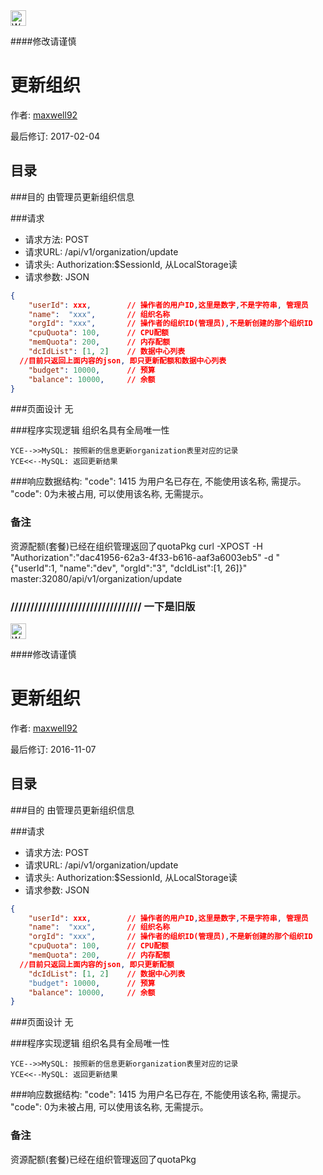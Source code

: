 <img src="http://kubernetes.io/kubernetes/img/warning.png" alt="WARNING" width="25" height="25">

####修改请谨慎

更新组织
==============

作者: [maxwell92](https://github.com/maxwell92)

最后修订: 2017-02-04

目录
--------------
###目的
由管理员更新组织信息

###请求

* 请求方法: POST
* 请求URL: /api/v1/organization/update
* 请求头: Authorization:$SessionId, 从LocalStorage读
* 请求参数:
JSON
```json
{
    "userId": xxx,        // 操作者的用户ID,这里是数字,不是字符串, 管理员
    "name":  "xxx",       // 组织名称
    "orgId": "xxx",       // 操作者的组织ID(管理员),不是新创建的那个组织ID
    "cpuQuota": 100,      // CPU配额
    "memQuota": 200,      // 内存配额
    "dcIdList": [1, 2]    // 数据中心列表
  //目前只返回上面内容的json, 即只更新配额和数据中心列表
    "budget": 10000,      // 预算
    "balance": 10000,     // 余额
}
```

###页面设计
无


###程序实现逻辑
组织名具有全局唯一性
```Title: 检查组织重名
YCE-->>MySQL: 按照新的信息更新organization表里对应的记录
YCE<<--MySQL: 返回更新结果
```


###响应数据结构:
"code": 1415 为用户名已存在, 不能使用该名称, 需提示。
"code": 0为未被占用, 可以使用该名称, 无需提示。


### 备注
资源配额(套餐)已经在组织管理返回了quotaPkg
curl -XPOST -H "Authorization":"dac41956-62a3-4f33-b616-aaf3a6003eb5" -d "{\"userId\":1, \"name\":\"dev\", \"orgId\":\"3\", \"dcIdList\":[1, 26]}" master:32080/api/v1/organization/update

### ///////////////////////////////// 一下是旧版
<img src="http://kubernetes.io/kubernetes/img/warning.png" alt="WARNING" width="25" height="25">

####修改请谨慎

更新组织
==============

作者: [maxwell92](https://github.com/maxwell92)

最后修订: 2016-11-07

目录
--------------
###目的
由管理员更新组织信息

###请求

* 请求方法: POST
* 请求URL: /api/v1/organization/update
* 请求头: Authorization:$SessionId, 从LocalStorage读  
* 请求参数: 
JSON
```json
{
    "userId": xxx,        // 操作者的用户ID,这里是数字,不是字符串, 管理员
    "name":  "xxx",       // 组织名称
    "orgId": "xxx",       // 操作者的组织ID(管理员),不是新创建的那个组织ID
    "cpuQuota": 100,      // CPU配额
    "memQuota": 200,      // 内存配额
  //目前只返回上面内容的json, 即只更新配额 
    "dcIdList": [1, 2]    // 数据中心列表
    "budget": 10000,      // 预算
    "balance": 10000,     // 余额
}
```

###页面设计 
无


###程序实现逻辑
组织名具有全局唯一性
```Title: 检查组织重名
YCE-->>MySQL: 按照新的信息更新organization表里对应的记录
YCE<<--MySQL: 返回更新结果
```


###响应数据结构: 
"code": 1415 为用户名已存在, 不能使用该名称, 需提示。 
"code": 0为未被占用, 可以使用该名称, 无需提示。


### 备注
资源配额(套餐)已经在组织管理返回了quotaPkg

